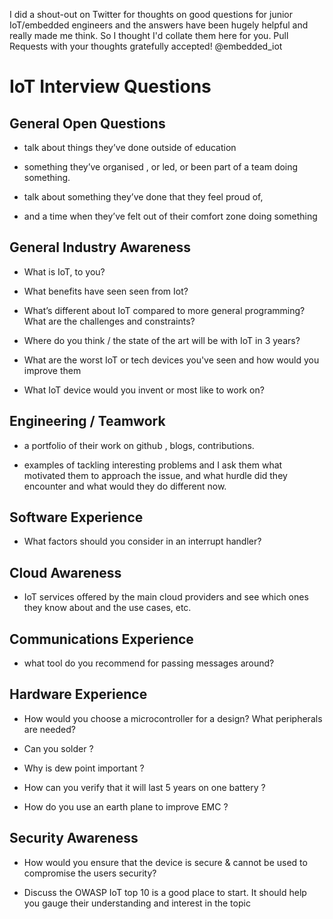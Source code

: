 I did a shout-out on Twitter for thoughts on good questions for junior IoT/embedded engineers and the answers have been hugely helpful and really made me think. So I thought I'd collate them here for  you. Pull Requests with your thoughts gratefully accepted! @embedded_iot

# IoT Interview Questions

## General Open Questions

- talk about things they’ve done outside of education

- something they’ve organised , or led, or been part of a team doing something.

- talk about something they’ve done that they feel proud of,

- and a time when they’ve felt out of their comfort zone doing something

## General Industry Awareness

- What is IoT, to you?

- What benefits have seen seen from Iot?

- What’s different about IoT compared to more general programming? What are the challenges and constraints?

- Where do you think <this company> / the state of the art will be with IoT in 3 years?

- What are the worst IoT or tech devices you've seen and how would you improve them

- What IoT device would you invent or most like to work on?

## Engineering / Teamwork

- a portfolio of their work on github , blogs, contributions.

- examples of tackling interesting problems and I ask them what motivated them to approach the issue, and what hurdle did they encounter and what would they do different now.

## Software Experience

- What factors should you consider in an interrupt handler?

## Cloud Awareness

- IoT services offered by the main cloud providers and see which ones they know about and the use cases, etc.

## Communications Experience

- what tool do you recommend for passing messages around?

## Hardware Experience

- How would you choose a microcontroller for a design? What peripherals are needed?

- Can you solder ?

- Why is dew point important ?

- How can you verify that it will last 5 years on one battery ?

- How do you use an earth plane to improve EMC ?

## Security Awareness

- How would you ensure that the device is secure & cannot be used to compromise the users security?
  
- Discuss the OWASP IoT top 10 is a good place to start. It should help you gauge their understanding and interest in the topic
